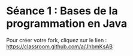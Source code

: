 # Séance 1 : Bases de la programmation en Java
Pour créer votre fork, cliquez sur le lien : https://classroom.github.com/a/JhbmKsAB
